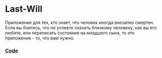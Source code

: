 # Last-Will
Приложение для тех, кто знает, что человек иногда внезапно смертен. Если вы боитесь, что не успеете сказать близкому человеку, как вы его любите, или переписать состояние на младшего сына, то это приложение - то, что вам нужно.
### [Code](https://github.com/prodam-haski/Last-Will/tree/Code)
